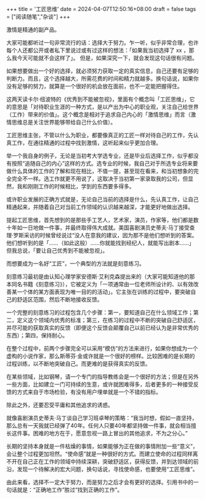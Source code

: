 +++
title = '工匠思维'
date = 2024-04-07T12:50:16+08:00
draft = false
tags = ["阅读随笔","杂谈"]
+++

激情是精通的副产品。

大家可能都听过一句非常流行的话：选择大于努力。乍一听，似乎非常合理，也许每个人还都公开或者私下里说过或有过这样的想法：「如果我当初选择了 xx ，那么我今天可能就不会这样了」。 但是，如果深究一下，就会发现这句话很有问题。

如果想要做出一个好的选择，就必须努力获取一定的真实信息，自己还要有足够的判断力。而且，这个选择越大，所需花费的时间和精力就越多。换句话说，如果你没有足够的努力，就算是一个很好的机会放在面前，也不一定能把握得住。

这两天读卡尔·纽波特的《优秀到不能被忽视》，里面有个概念叫「工匠思维」，它的意思是「对待职业生涯的一种方式，是以产出为中心的职业观，关注自己给世界（工作）带来的价值」。这个概念是相对于追求自己内心的「激情思维」而言（激情思维总是关注世界能够带给自己什么价值）。

工匠思维主张，不管以什么为职业，都要像真正的工匠一样对待自己的工作，先认真工作，在通往精通的过程中找到激情，这听起来似乎更加合理。

举一个我自身的例子，无论是当初考大学选专业，还是毕业后选择工作，似乎都没有按照“追随自己的内心”这样的方式。选专业的时候，我自己对于所选专业将来要做什么具体的工作的了解和现在相比，不值一提，甚至现在看来，和当初想象的完全完全不一样。选工作就更不用说了，这取决于当初第一家录取我的公司，但显然，我和刚刚工作的时候相比，学到的东西要多得多。

或许职业发展的正确方式就是，无论自己当前的选择是什么，先认真工作，让自己精通起来，并随着自己对当前工作领域的认识越来越深，才能更好地做出选择。

提起工匠思维，首先想到的是那些手工艺人，艺术家，演员，作家等，他们都是数十年如一日地做一件事，并最终取得伟大成就。美国喜剧演员史蒂夫·马丁接受查理·罗斯采访的时候曾经说过“没人在意我的建议，因为那不是他们想听到的答案。他们想听到的是「……（如此这般）……你就能找到经纪人，就能写出剧本……」但我总说，「要让自己优秀到不能被忽视」。

而想要成为一名好“工匠”，一个典型的方法就是刻意练习。

刻意练习最初是由认知心理学家安德斯·艾利克森提出来的（大家可能知道他的那本同名书籍《刻意练习》），它被定义为「一项通常由一位老师所设计的、以有效改善某一个体的某方面表现为唯一目的的活动」。它主张在训练的过程中，要突破自己的舒适区范围，然后不断地接收反馈。

一个完整的刻意练习的过程包含几个步骤：第一，要知道自己在什么领域工作；第二，定义这个领域内优秀的标准；第三，在练习的过程中不断的突破自己舒适区，并尽可能的获取真实的反馈（即便这个反馈会颠覆自己以前已经认为是非常优秀的东西）；第四，保持耐心。

在整个过程中，前两个步骤完全可以采用“模仿”的方法来进行，如果你想成为一个虚构的小说作家，那么斯蒂芬·金或许就是一个很好的榜样。比较困难的是长期的过程训练，以不断地突破自己。而更难的是获得真实的反馈。

在某些领域，比如钢琴，请一个专门的指导教练会是一个很好的方法；但是在另外一些方面，比如建立一门可持续的生意，或许就困难得多，后者更多的一种接受反馈的方式来自于市场检验，有没有用户埋单就是一个不错的指标。

除此之外，还要忍受平庸和其他追求的诱惑。

就像喜剧演员史蒂夫·马丁谈自己学习班卓琴的策略：“我当时想，假如一直坚持，那么总有一天我就已经弹了40年。任何人只要40年都坚持做一件事，就会相当擅长这件事。困难的地方在于，愿意忽视一路上冒出的其他追求，不为之分心。”

长期的坚持本身就是一件枯燥的事情，如果能够为正在做的事情附加一些“意义”，会让整个过程更加坦然。“使命感”就是一种很好的方式。而建立使命的过程同样离不开在自己正在工作的领域中持续深耕，突破舒适区，获得反馈，并到达领域的前沿，发现一个待解决的宏大问题，换句话说，寻找使命感，也要使用“工匠思维”。

由此来看，选择不一定大于努力，而是努力之后才会有更好的选择。引用书中的一句话就是：“正确地工作”胜过“找到正确的工作”。